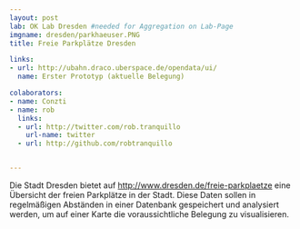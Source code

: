 ```yaml
---
layout: post
lab: OK Lab Dresden #needed for Aggregation on Lab-Page
imgname: dresden/parkhaeuser.PNG
title: Freie Parkplätze Dresden

links: 
- url: http://ubahn.draco.uberspace.de/opendata/ui/
  name: Erster Prototyp (aktuelle Belegung)

colaborators:
- name: Conzti
- name: rob
  links:
  - url: http://twitter.com/rob.tranquillo
    url-name: twitter
  - url: http://github.com/robtranquillo


---
```


Die Stadt Dresden bietet auf http://www.dresden.de/freie-parkplaetze eine Übersicht der freien Parkplätze in der Stadt. Diese Daten sollen in regelmäßigen Abständen in einer Datenbank gespeichert und analysiert werden, um auf einer Karte die voraussichtliche Belegung zu visualisieren. 

